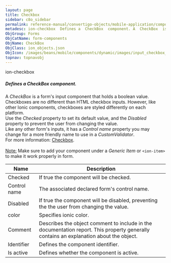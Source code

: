 ```yaml
---
layout: page
title: Checkbox
sidebar: c8o_sidebar
permalink: reference-manual/convertigo-objects/mobile-application/components/form-components/checkbox/
metadesc: ion-checkbox  Defines a  CheckBox  component. A  CheckBox  is a form's input component that holds a boolean value. Checkboxes are no different than HT
ObjGroup: Forms
ObjCatName: form-components
ObjName: CheckBox
ObjClass: ion_objects.json
ObjIcon: /images/beans/mobile/components/dynamic/images/input_checkbox_32x32.png
topnav: topnavobj
---
```

ion-checkbox<br/>

##### Defines a <i>CheckBox</i> component.<br/>
A <i>CheckBox</i> is a form's input component that holds a boolean value.<br/>
Checkboxes are no different than HTML checkbox inputs. However, like other Ionic components, checkboxes are styled differently on each platform.<br/>
Use the <i>Checked</i> property to set its default value, and the <i>Disabled</i> property to prevent the user from changing the value.<br/>
Like any other form's inputs, it has a <i>Control name</i> property you may change for a more friendly name to use in a <i>CustomValidator</i>.<br/>
 For more information: <a href='https://ionicframework.com/docs/v3/components/#checkbox'>Checkbox</a>.<br/>
<br/>
<span class='orangetwinsoft'><u>Note:</u></span> Make sure to add your component under a <i>Generic Item</i> or <code>&lt;ion-item&gt;</code> to make it work properly in form.

Name | Description 
--- | ---
Checked | If true the component will be checked.
Control name | The associated declared form's control name.
Disabled | If true the component will be disabled, preventing the the user from changing the value.
color | Specifies ionic color.
Comment | Describes the object comment to include in the documentation report.  This property generally contains an explanation about the object. 
Identifier | Defines the component identifier.  
Is active | Defines whether the component is active. 

